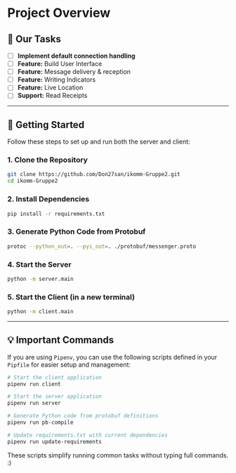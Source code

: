 # Project Overview

## 🚀 Our Tasks

- [ ] **Implement default connection handling**
- [ ] **Feature:** Build User Interface
- [ ] **Feature:** Message delivery & reception
- [ ] **Feature:** Writing Indicators
- [ ] **Feature:** Live Location
- [ ] **Support:** Read Receipts

---

## 📝 Getting Started

Follow these steps to set up and run both the server and client:

### 1. Clone the Repository
```bash
git clone https://github.com/Don27san/ikomm-Gruppe2.git
cd ikomm-Gruppe2
```

### 2. Install Dependencies

```bash
pip install -r requirements.txt
```

### 3. Generate Python Code from Protobuf

```bash
protoc --python_out=. --pyi_out=. ./protobuf/messenger.proto
```

### 4. Start the Server

```bash
python -m server.main
```

### 5. Start the Client (in a new terminal)

```bash
python -m client.main
```

---

## 💡 Important Commands

If you are using `Pipenv`, you can use the following scripts defined in your `Pipfile` for easier setup and management:

```bash
# Start the client application
pipenv run client

# Start the server application
pipenv run server

# Generate Python code from protobuf definitions
pipenv run pb-compile

# Update requirements.txt with current dependencies
pipenv run update-requirements
```

These scripts simplify running common tasks without typing full commands. :)
